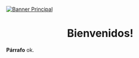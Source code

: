 [![Banner Principal](https://git.eppr.link/assets/animated-head-banner.gif)](https://eppr-lxps.github.io)


<h1 align='center'>
Bienvenidos!
</h1>

<p>
  <strong>Párrafo</strong> ok.
</p>
